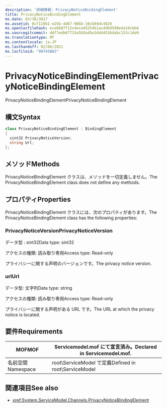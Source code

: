 ```yaml
---
description: '詳細情報: PrivacyNoticeBindingElement'
title: PrivacyNoticeBindingElement
ms.date: 03/30/2017
ms.assetid: 0cf110b1-e25b-4d67-986b-10cb04dc4826
ms.openlocfilehash: ece6687f12c4ece45254b1acddb9598e4a10cbb8
ms.sourcegitcommit: ddf7edb67715a5b9a45e3dd44536dabc153c1de0
ms.translationtype: MT
ms.contentlocale: ja-JP
ms.lasthandoff: 02/06/2021
ms.locfileid: "99743883"
---
```

# <a name="privacynoticebindingelement"></a><span data-ttu-id="f3a39-103">PrivacyNoticeBindingElement</span><span class="sxs-lookup"><span data-stu-id="f3a39-103">PrivacyNoticeBindingElement</span></span>

<span data-ttu-id="f3a39-104">PrivacyNoticeBindingElement</span><span class="sxs-lookup"><span data-stu-id="f3a39-104">PrivacyNoticeBindingElement</span></span>  
  
## <a name="syntax"></a><span data-ttu-id="f3a39-105">構文</span><span class="sxs-lookup"><span data-stu-id="f3a39-105">Syntax</span></span>  
  
```csharp
class PrivacyNoticeBindingElement : BindingElement  
{  
  sint32 PrivacyNoticeVersion;  
  string Url;  
};  
```  
  
## <a name="methods"></a><span data-ttu-id="f3a39-106">メソッド</span><span class="sxs-lookup"><span data-stu-id="f3a39-106">Methods</span></span>  

 <span data-ttu-id="f3a39-107">PrivacyNoticeBindingElement クラスは、メソッドを一切定義しません。</span><span class="sxs-lookup"><span data-stu-id="f3a39-107">The PrivacyNoticeBindingElement class does not define any methods.</span></span>  
  
## <a name="properties"></a><span data-ttu-id="f3a39-108">プロパティ</span><span class="sxs-lookup"><span data-stu-id="f3a39-108">Properties</span></span>  

 <span data-ttu-id="f3a39-109">PrivacyNoticeBindingElement クラスには、次のプロパティがあります。</span><span class="sxs-lookup"><span data-stu-id="f3a39-109">The PrivacyNoticeBindingElement class has the following properties:</span></span>  
  
### <a name="privacynoticeversion"></a><span data-ttu-id="f3a39-110">PrivacyNoticeVersion</span><span class="sxs-lookup"><span data-stu-id="f3a39-110">PrivacyNoticeVersion</span></span>  

 <span data-ttu-id="f3a39-111">データ型 : sint32</span><span class="sxs-lookup"><span data-stu-id="f3a39-111">Data type: sint32</span></span>  
  
 <span data-ttu-id="f3a39-112">アクセスの種類: 読み取り専用</span><span class="sxs-lookup"><span data-stu-id="f3a39-112">Access type: Read-only</span></span>  
  
 <span data-ttu-id="f3a39-113">プライバシーに関する声明のバージョンです。</span><span class="sxs-lookup"><span data-stu-id="f3a39-113">The privacy notice version.</span></span>  
  
### <a name="url"></a><span data-ttu-id="f3a39-114">url</span><span class="sxs-lookup"><span data-stu-id="f3a39-114">Url</span></span>  

 <span data-ttu-id="f3a39-115">データ型: 文字列</span><span class="sxs-lookup"><span data-stu-id="f3a39-115">Data type: string</span></span>  
  
 <span data-ttu-id="f3a39-116">アクセスの種類: 読み取り専用</span><span class="sxs-lookup"><span data-stu-id="f3a39-116">Access type: Read-only</span></span>  
  
 <span data-ttu-id="f3a39-117">プライバシーに関する声明がある URL です。</span><span class="sxs-lookup"><span data-stu-id="f3a39-117">The URL at which the privacy notice is located.</span></span>  
  
## <a name="requirements"></a><span data-ttu-id="f3a39-118">要件</span><span class="sxs-lookup"><span data-stu-id="f3a39-118">Requirements</span></span>  
  
|<span data-ttu-id="f3a39-119">MOF</span><span class="sxs-lookup"><span data-stu-id="f3a39-119">MOF</span></span>|<span data-ttu-id="f3a39-120">Servicemodel.mof にて宣言済み。</span><span class="sxs-lookup"><span data-stu-id="f3a39-120">Declared in Servicemodel.mof.</span></span>|  
|---------|-----------------------------------|  
|<span data-ttu-id="f3a39-121">名前空間</span><span class="sxs-lookup"><span data-stu-id="f3a39-121">Namespace</span></span>|<span data-ttu-id="f3a39-122">root\ServiceModel で定義</span><span class="sxs-lookup"><span data-stu-id="f3a39-122">Defined in root\ServiceModel</span></span>|  
  
## <a name="see-also"></a><span data-ttu-id="f3a39-123">関連項目</span><span class="sxs-lookup"><span data-stu-id="f3a39-123">See also</span></span>

- <xref:System.ServiceModel.Channels.PrivacyNoticeBindingElement>
